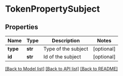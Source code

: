 # TokenPropertySubject

## Properties
Name | Type | Description | Notes
------------ | ------------- | ------------- | -------------
**type** | **str** | Type of the subject | [optional] 
**id** | **str** | Id of the subject | [optional] 

[[Back to Model list]](../README.md#documentation-for-models) [[Back to API list]](../README.md#documentation-for-api-endpoints) [[Back to README]](../README.md)

